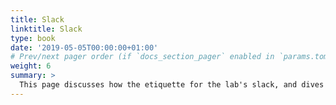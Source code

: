 ```yaml
---
title: Slack
linktitle: Slack
type: book
date: '2019-05-05T00:00:00+01:00'
# Prev/next pager order (if `docs_section_pager` enabled in `params.toml`)
weight: 6
summary: >
  This page discusses how the etiquette for the lab's slack, and dives into some of the channels you may see and what topics are posted under each!
---
```


